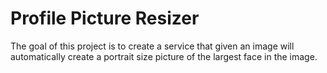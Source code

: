# Profile Picture Resizer

The goal of this project is to create a service that given an image will automatically create a portrait size picture of the largest face in the image.
